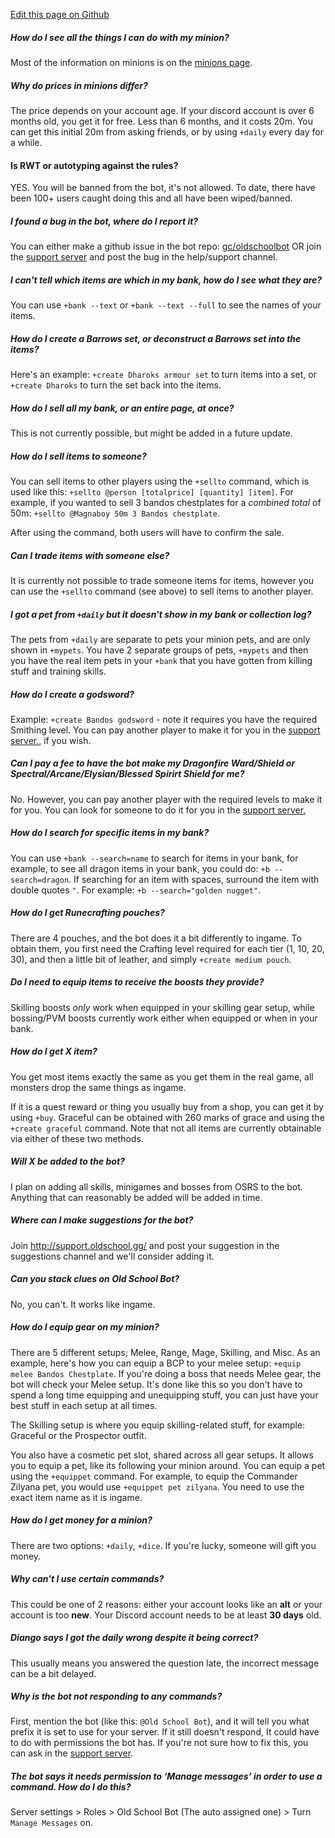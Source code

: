 [Edit this page on Github](https://github.com/gc/obdocs/blob/master/FAQ.md)

##### How do I see all the things I can do with my minion?
Most of the information on minions is on the [minions page](https://www.oldschool.gg/oldschoolbot/minions).

##### Why do prices in minions differ?
The price depends on your account age. If your discord account is over 6 months old, you get it for free. Less than 6 months, and it costs 20m. You can get this initial 20m from asking friends, or by using `+daily` every day for a while.

#### Is RWT or autotyping against the rules?
YES. You will be banned from the bot, it's not allowed. To date, there have been 100+ users caught doing this and all have been wiped/banned.

##### I found a bug in the bot, where do I report it?
You can either make a github issue in the bot repo: [gc/oldschoolbot](https://github.com/gc/oldschoolbot) OR join the [support server](http://support.oldschool.gg/) and post the bug in the help/support channel.

##### I can't tell which items are which in my bank, how do I see what they are?
You can use `+bank --text` or `+bank --text --full` to see the names of your items.

##### How do I create a Barrows set, or deconstruct a Barrows set into the items?
Here's an example: `+create Dharoks armour set` to turn items into a set, or `+create Dharoks` to turn the set back into the items.

##### How do I sell all my bank, or an entire page, at once?
This is not currently possible, but might be added in a future update.

##### How do I sell items to someone?
You can sell items to other players using the `+sellto` command, which is used like this: `+sellto @person [totalprice] [quantity] [item]`. For example, if you wanted to sell 3 bandos chestplates for a *combined total* of 50m: `+sellto @Magnaboy 50m 3 Bandos chestplate`.

After using the command, both users will have to confirm the sale.

##### Can I trade items with someone else?
It is currently not possible to trade someone items for items, however you can use the `+sellto` command (see above) to sell items to another player.

##### I got a pet from `+daily` but it doesn't show in my bank or collection log?
The pets from `+daily` are separate to pets your minion pets, and are only shown in `+mypets`.  You have 2 separate groups of pets, `+mypets` and then you have the real item pets in your `+bank` that you have gotten from killing stuff and training skills.

##### How do I create a godsword?
Example: `+create Bandos godsword` - note it requires you have the required Smithing level. You can pay another player to make it for you in the [support server.](https://www.discord.gg/ob), if you wish.

##### Can I pay a fee to have the bot make my Dragonfire Ward/Shield or Spectral/Arcane/Elysian/Blessed Spirirt Shield for me?
No. However, you can pay another player with the required levels to make it for you. You can look for someone to do it for you in the [support server.](https://www.discord.gg/ob)

##### How do I search for specific items in my bank?
You can use `+bank --search=name` to search for items in your bank, for example, to see all dragon items in your bank, you could do: `+b --search=dragon`.
If searching for an item with spaces, surround the item with double quotes `"`. For example: `+b --search="golden nugget"`.

##### How do I get Runecrafting pouches?
There are 4 pouches, and the bot does it a bit differently to ingame. To obtain them, you first need the Crafting level required for each tier (1, 10, 20, 30), and then a little bit of leather, and simply `+create medium pouch`.

##### Do I need to equip items to receive the boosts they provide?
Skilling boosts *only* work when equipped in your skilling gear setup, while bossing/PVM boosts currently work either when equipped or when in your bank.

##### How do I get X item?
You get most items exactly the same as you get them in the real game, all monsters drop the same things as ingame.

If it is a quest reward or thing you usually buy from a shop, you can get it by using `+buy`. Graceful can be obtained with 260 marks of grace and using the `+create graceful` command. Note that not all items are currently obtainable via either of these two methods.

##### Will X be added to the bot?
I plan on adding all skills, minigames and bosses from OSRS to the bot. Anything that can reasonably be added will be added in time.

##### Where can I make suggestions for the bot?
Join http://support.oldschool.gg/ and post your suggestion in the suggestions channel and we'll consider adding it.

##### Can you stack clues on Old School Bot?
No, you can't. It works like ingame.

##### How do I equip gear on my minion?
There are 5 different setups; Melee, Range, Mage, Skilling, and Misc. As an example, here's how you can equip a BCP to your melee setup: `+equip melee Bandos Chestplate`. If you're doing a boss that needs Melee gear, the bot will check your Melee setup. It's done like this so you don't have to spend a long time equipping and unequipping stuff, you can just have your best stuff in each setup at all times.

The Skilling setup is where you equip skilling-related stuff, for example: Graceful or the Prospector outfit.

You also have a cosmetic pet slot, shared across all gear setups. It allows you to equip a pet, like its following your minion around. You can equip a pet using the `+equippet` command. For example, to equip the Commander Zilyana pet, you would use `+equippet pet zilyana`. You need to use the exact item name as it is ingame. 

##### How do I get money for a minion?
There are two options: `+daily`, `+dice`. If you're lucky, someone will gift you money.

##### Why can't I use certain commands?
This could be one of 2 reasons: either your account looks like an **alt** or your account is too **new**. Your Discord account needs to be at least **30 days** old.

##### Diango says I got the daily wrong despite it being correct?
This usually means you answered the question late, the incorrect message can be a bit delayed.

##### Why is the bot not responding to any commands?
First, mention the bot (like this: `@Old School Bot`), and it will tell you what prefix it is set to use for your server. If it still doesn't respond, It could have to do with permissions the bot has. If you're not sure how to fix this, you can ask in the [support server](https://discord.gg/ob).

##### The bot says it needs permission to ‘Manage messages’ in order to use a command. How do I do this?
Server settings > Roles > Old School Bot (The auto assigned one) > Turn `Manage Messages` on.
